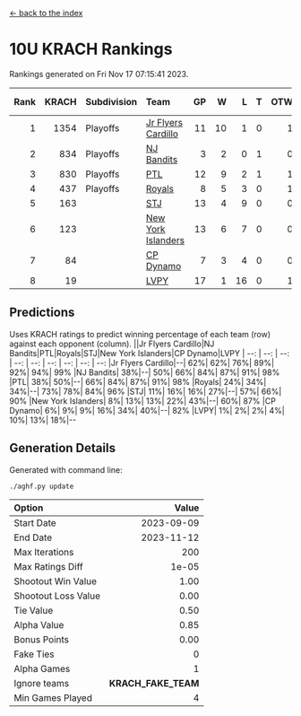 [<- back to the index](readme.md)
# 10U KRACH Rankings
Rankings generated on Fri Nov 17 07:15:41 2023.

Rank|KRACH|Subdivision|Team|GP|W|L|T|OTW|OTL|SoS|Exp Wins|Win Diff
---:|---:|:---|:---|---:|---:|---:|---:|---:|---:|---:|---:|---:
1|1354|Playoffs|[Jr Flyers Cardillo](https://gamesheetstats.com/seasons/3663/teams/140794/schedule)|11|10|1|0|1|0|155|10.9|0.0
2|834|Playoffs|[NJ Bandits](https://gamesheetstats.com/seasons/3663/teams/140807/schedule)|3|2|0|1|0|0|241|3.3|-0.0
3|830|Playoffs|[PTL](https://gamesheetstats.com/seasons/3663/teams/140791/schedule)|12|9|2|1|1|1|549|10.3|-0.0
4|437|Playoffs|[Royals](https://gamesheetstats.com/seasons/3663/teams/140796/schedule)|8|5|3|0|1|0|454|5.9|0.0
5|163||[STJ](https://gamesheetstats.com/seasons/3663/teams/140792/schedule)|13|4|9|0|0|1|707|4.9|0.0
6|123||[New York Islanders](https://gamesheetstats.com/seasons/3663/teams/140793/schedule)|13|6|7|0|0|1|407|6.9|0.0
7|84||[CP Dynamo](https://gamesheetstats.com/seasons/3663/teams/140795/schedule)|7|3|4|0|0|1|294|3.9|0.0
8|19||[LVPY](https://gamesheetstats.com/seasons/3663/teams/140790/schedule)|17|1|16|0|1|0|494|1.9|0.0

## Predictions
Uses KRACH ratings to predict winning percentage of each team (row) against each opponent (column).
||Jr Flyers Cardillo|NJ Bandits|PTL|Royals|STJ|New York Islanders|CP Dynamo|LVPY
| --: | --: | --: | --: | --: | --: | --: | --: | --: 
|Jr Flyers Cardillo|--| 62%| 62%| 76%| 89%| 92%| 94%| 99%
|NJ Bandits| 38%|--| 50%| 66%| 84%| 87%| 91%| 98%
|PTL| 38%| 50%|--| 66%| 84%| 87%| 91%| 98%
|Royals| 24%| 34%| 34%|--| 73%| 78%| 84%| 96%
|STJ| 11%| 16%| 16%| 27%|--| 57%| 66%| 90%
|New York Islanders|  8%| 13%| 13%| 22%| 43%|--| 60%| 87%
|CP Dynamo|  6%|  9%|  9%| 16%| 34%| 40%|--| 82%
|LVPY|  1%|  2%|  2%|  4%| 10%| 13%| 18%|--

## Generation Details

Generated with command line:
```
./aghf.py update
```

| Option | Value |
| :----- | ----: |
| Start Date | 2023-09-09 |
| End Date | 2023-11-12 |
| Max Iterations | 200 |
| Max Ratings Diff | 1e-05 |
| Shootout Win Value | 1.00 |
| Shootout Loss Value | 0.00 |
| Tie Value | 0.50 |
| Alpha Value | 0.85 |
| Bonus Points | 0.00 |
| Fake Ties | 0 |
| Alpha Games | 1 |
| Ignore teams | __KRACH_FAKE_TEAM__ |
| Min Games Played | 4 |


